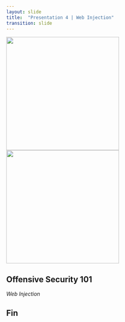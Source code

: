 ```yaml
---
layout: slide
title:  "Presentation 4 | Web Injection"
transition: slide
---
```


<section>

<img width="300px" src="{{site.baseurl}}/assets/images/code_academy.png">

<img width="300px" src="{{site.baseurl}}/assets/images/kali.png">

<h2>Offensive Security 101</h2>

<p><i>Web Injection</i></p>

</section>

<section data-markdown>

## Fin

</section>


